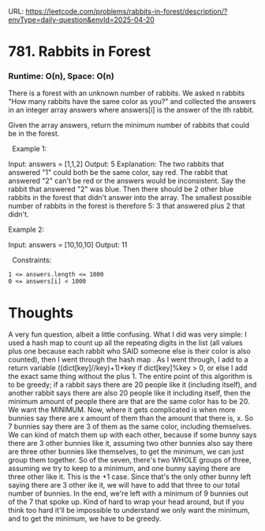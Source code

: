URL: https://leetcode.com/problems/rabbits-in-forest/description/?envType=daily-question&envId=2025-04-20

# 781. Rabbits in Forest

### Runtime: O(n), Space: O(n)

There is a forest with an unknown number of rabbits. We asked n rabbits "How many rabbits have the same color as you?" and collected the answers in an integer array answers where answers[i] is the answer of the ith rabbit.

Given the array answers, return the minimum number of rabbits that could be in the forest.

 
Example 1:

Input: answers = [1,1,2]
Output: 5
Explanation:
The two rabbits that answered "1" could both be the same color, say red.
The rabbit that answered "2" can't be red or the answers would be inconsistent.
Say the rabbit that answered "2" was blue.
Then there should be 2 other blue rabbits in the forest that didn't answer into the array.
The smallest possible number of rabbits in the forest is therefore 5: 3 that answered plus 2 that didn't.

Example 2:

Input: answers = [10,10,10]
Output: 11

 
Constraints:

	1 <= answers.length <= 1000
	0 <= answers[i] < 1000

# Thoughts

A very fun question, albeit a little confusing. What I did was very simple: I used a hash map to count up all the repeating digits in the list (all values plus one because each rabbit who SAID someone else is their color is also counted), 
then I went through the hash map . As I went through, I add to a return variable ((dict[key]//key)+1)*key if dict[key]%key > 0, or else I add the exact same thing without the plus 1. The entire point of this algorithm is to be greedy; if a 
rabbit says there are 20 people like it (including itself), and another rabbit says there are also 20 people like it including itself, then the minimum amount of people there are that are the same color has to be 20. We want the MINIMUM. 
Now, where it gets complicated is when more bunnies say there are x amount of them than the amount that there is, x. So 7 bunnies say there are 3 of them as the same color, including themselves. We can kind of match them up with each other, 
because if some bunny says there are 3 other bunnies like it, assuming two other bunnies also say there are three other bunnies like themselves, to get the minimum, we can just group them together. So of the seven, there's two WHOLE groups of 
three, assuming we try to keep to a minimum, and one bunny saying there are three other like it. This is the +1 case. Since that's the only other bunny left saying there are 3 other ike it, we will have to add that three to our total number of bunnies. 
In the end, we're left with a minimum of 9 bunnies out of the 7 that spoke up. Kind of hard to wrap your head around, but if you think too hard it'll be impossible to understand we only want the minimum, and to get the minimum, we have to 
be greedy.
